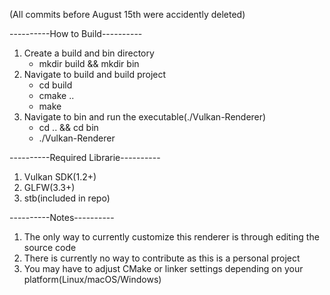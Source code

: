 
(All commits before August 15th were accidently deleted)

----------How to Build----------
1. Create a build and bin directory
    - mkdir build && mkdir bin
2. Navigate to build and build project
    - cd build
    - cmake ..
    - make
3. Navigate to bin and run the executable(./Vulkan-Renderer)
    - cd .. && cd bin
    - ./Vulkan-Renderer    

----------Required Librarie----------
1. Vulkan SDK(1.2+)
2. GLFW(3.3+)
3. stb(included in repo)

----------Notes----------
1. The only way to currently customize this renderer is through editing the source code
2. There is currently no way to contribute as this is a personal project
3. You may have to adjust CMake or linker settings depending on your platform(Linux/macOS/Windows)